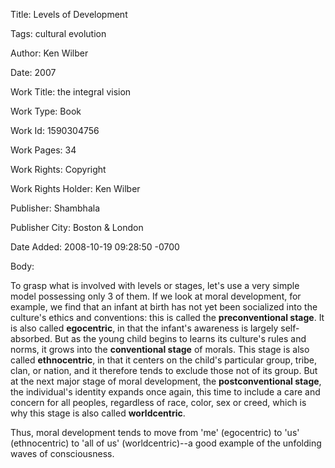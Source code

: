 Title:  Levels of Development

Tags:   cultural evolution

Author: Ken Wilber

Date:   2007

Work Title: the integral vision

Work Type: Book

Work Id: 1590304756

Work Pages: 34

Work Rights: Copyright

Work Rights Holder: Ken Wilber

Publisher: Shambhala

Publisher City: Boston &amp; London

Date Added: 2008-10-19 09:28:50 -0700

Body: 

To grasp what is involved with levels or stages, let's use a very simple model possessing only 3 of them. If we look at moral development, for example, we find that an infant at birth has not yet been socialized into the culture's ethics and conventions: this is called the <strong>preconventional stage</strong>. It is also called <strong>egocentric</strong>, in that the infant's awareness is largely self-absorbed. But as the young child begins to learns its culture's rules and norms, it grows into the <strong>conventional stage</strong> of morals. This stage is also called <strong>ethnocentric</strong>, in that it centers on the child's particular group, tribe, clan, or nation, and it therefore tends to exclude those not of its group. But at the next major stage of moral development, the <strong>postconventional stage</strong>, the individual's identity expands once again, this time to include a care and concern for all peoples, regardless of race, color, sex or creed, which is why this stage is also called <strong>worldcentric</strong>. 

Thus, moral development tends to move from 'me' (egocentric) to 'us' (ethnocentric) to 'all of us' (worldcentric)--a good example of the unfolding waves of consciousness.
